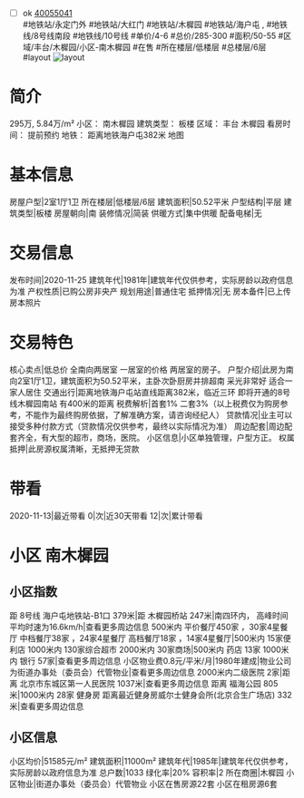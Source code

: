 - [ ] ok [40055041](https://bj.5i5j.com/ershoufang/40055041.html)  
 #地铁站/永定门外 #地铁站/大红门 #地铁站/木樨园 #地铁站/海户屯 ,  #地铁线/8号线南段 #地铁线/10号线
#单价/4-6 #总价/285-300 #面积/50-55   #区域/丰台/木樨园/小区-南木樨园 #在售 #所在楼层/低楼层 #总楼层/6层 #layout 
![layout](http://image16.5i5j.com/erp/house/4005/40055041/huxing/lbemlcaa8ed5f62a.jpg_P5.jpg) 
# 简介 
 295万,  5.84万/m² 
小区： 南木樨园
建筑类型： 板楼
区域： 丰台 木樨园
看房时间： 提前预约
地铁： 距离地铁海户屯382米 地图
# 基本信息 
 房屋户型|2室1厅1卫
所在楼层|低楼层/6层
建筑面积|50.52平米
户型结构|平层
建筑类型|板楼
房屋朝向|南
装修情况|简装
供暖方式|集中供暖
配备电梯|无
# 交易信息 
 发布时间|2020-11-25
建筑年代|1981年|建筑年代仅供参考，实际房龄以政府信息为准
产权性质|已购公房非央产
规划用途|普通住宅
抵押情况|无
房本备件|已上传房本照片
# 交易特色 
 核心卖点|低总价 全南向两居室 一居室的价格 两居室的房子。
户型介绍|此房为南向2室1厅1卫，建筑面积为50.52平米，主卧次卧厨房并排超南 采光非常好 适合一家人居住
交通出行|距离地铁海户屯站直线距离382米，临近三环 即将开通的8号线木樨园南站 有400米的距离
税费解析|首套1% 二套3%（以上税费仅为购房参考，不能作为最终购房依据，了解准确方案，请咨询经纪人）
贷款情况|业主可以接受多种付款方式（贷款情况仅供参考，最终以实际情况为准）
周边配套|周边配套齐全，有大型的超市，商场，医院。
小区信息|小区单独管理，户型方正。
权属抵押|此房源权属清晰，无抵押无贷款
# 带看 
 2020-11-13|最近带看	 0|次|近30天带看	 12|次|累计带看
# 小区 南木樨园
## 小区指数 
 距 8号线 海户屯地铁站-B1口 379米|距 木樨园桥站 247米|南四环内， 高峰时间平均时速为16.6km/h|查看更多周边信息
500米内 平价餐厅450家 ，30家4星餐厅
中档餐厅38家 ，24家4星餐厅
高档餐厅18家 ，14家4星餐厅|500米内 15家便利店
1000米内 130家综合超市
2000米内 30家商场|500米内 药店 13家
1000米内 银行 57家|查看更多周边信息
小区物业费0.8元/平米/月|1980年建成|物业公司为街道办事处（委员会）代管物业|查看更多周边信息
2000米内二级医院 2家|距离 北京市东城区第一人民医院  1037米|查看更多周边信息
距离 福海公园 805米|1000米内 28家 健身房
距离最近健身房威尔士健身会所(北京合生广场店) 332米|查看更多周边信息
## 小区信息 
 小区均价|51585元/m²
建筑面积|11000m²
建筑年代|1985年|建筑年代仅供参考，实际房龄以政府信息为准
总户数|1033
绿化率|20%
容积率|2
所在商圈|木樨园
小区物业|街道办事处（委员会）代管物业
小区在售房源22套
小区在租房源6套
